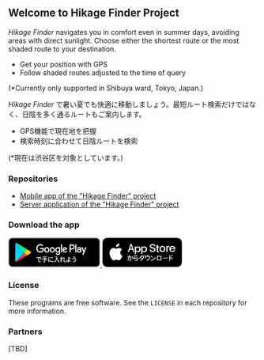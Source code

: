## Welcome to Hikage Finder Project

_Hikage Finder_ navigates you in comfort even in summer days, avoiding areas with direct sunlight. 
Choose either the shortest route or the most shaded route to your destination.
-  Get your position with GPS
-  Follow shaded routes adjusted to the time of query

(*Currently only supported in Shibuya ward, Tokyo, Japan.)

_Hikage Finder_ で暑い夏でも快適に移動しましょう。最短ルート検索だけではなく、日陰を多く通るルートもご案内します。
- GPS機能で現在地を把握
- 検索時刻に合わせて日陰ルートを検索

(*現在は渋谷区を対象としています。)

### Repositories

- [Mobile app of the "Hikage Finder" project](https://github.com/ursci/hikagefinder-server)
- [Server application of the "Hikage Finder" project](https://github.com/ursci/hikagefinder-app)

### Download the app

<a href="https://play.google.com/store/apps/details?id=jp.co.georepublic.hikageapp">
  <img src="assets/google_play_badge.png" alt="Hikage Finder on Android" />
</a>

<a href="https://itunes.apple.com/jp/app/id1551127911">
  <img src="assets/app_store_badge.png" alt="Hikage Finder on iOS" />
</a>

### License

These programs are free software. See the `LICENSE` in each repository for more information.

### Partners

[TBD]
